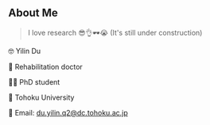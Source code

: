 ## About Me

> I love research 😎👌🕶️😭 (It's still under construction)

🤓 Yilin Du

🏥 Rehabilitation doctor

🧑‍🎓 PhD student

🏫 Tohoku University

📧 Email: du.yilin.q2@dc.tohoku.ac.jp
